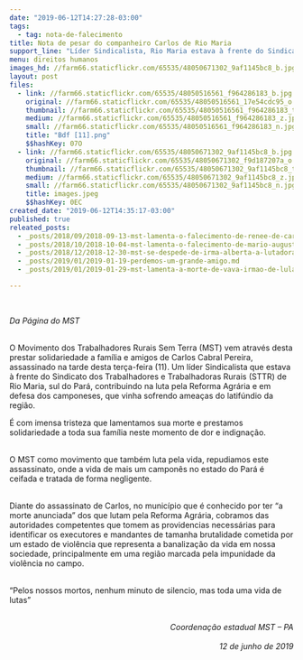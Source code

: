 ```yaml
---
date: "2019-06-12T14:27:28-03:00"
tags:
  - tag: nota-de-falecimento
title: Nota de pesar do companheiro Carlos de Rio Maria
support_line: "Líder Sindicalista, Rio Maria estava à frente do Sindicato dos Trabalhadores e Trabalhadoras Rurais (STTR) "
menu: direitos humanos
images_hd: //farm66.staticflickr.com/65535/48050671302_9af1145bc8_b.jpg
layout: post
files:
  - link: //farm66.staticflickr.com/65535/48050516561_f964286183_b.jpg
    original: //farm66.staticflickr.com/65535/48050516561_17e54cdc95_o.png
    thumbnail: //farm66.staticflickr.com/65535/48050516561_f964286183_t.jpg
    medium: //farm66.staticflickr.com/65535/48050516561_f964286183_z.jpg
    small: //farm66.staticflickr.com/65535/48050516561_f964286183_n.jpg
    title: "Bdf [11].png"
    $$hashKey: 07O
  - link: //farm66.staticflickr.com/65535/48050671302_9af1145bc8_b.jpg
    original: //farm66.staticflickr.com/65535/48050671302_f9d187207a_o.jpg
    thumbnail: //farm66.staticflickr.com/65535/48050671302_9af1145bc8_t.jpg
    medium: //farm66.staticflickr.com/65535/48050671302_9af1145bc8_z.jpg
    small: //farm66.staticflickr.com/65535/48050671302_9af1145bc8_n.jpg
    title: images.jpeg
    $$hashKey: 0EC
created_date: "2019-06-12T14:35:17-03:00"
published: true
releated_posts:
  - _posts/2018/09/2018-09-13-mst-lamenta-o-falecimento-de-renee-de-carvalho.md
  - _posts/2018/10/2018-10-04-mst-lamenta-o-falecimento-de-mario-augusto-jakobskind.md
  - _posts/2018/12/2018-12-30-mst-se-despede-de-irma-alberta-a-lutadora-do-povo.md
  - _posts/2019/01/2019-01-19-perdemos-um-grande-amigo.md
  - _posts/2019/01/2019-01-29-mst-lamenta-a-morte-de-vava-irmao-de-lula.md

---
```

<p>&nbsp;</p>

<p><em>Da P&aacute;gina do MST</em></p>

<p><br />
O Movimento dos Trabalhadores Rurais Sem Terra (MST) vem atrav&eacute;s desta prestar solidariedade a fam&iacute;lia e amigos de Carlos Cabral Pereira, assassinado na tarde desta ter&ccedil;a-feira (11). Um l&iacute;der Sindicalista que estava &agrave; frente do Sindicato dos Trabalhadores e Trabalhadoras Rurais (STTR) de Rio Maria, sul do Par&aacute;, contribuindo na luta pela Reforma Agr&aacute;ria e em defesa dos camponeses, que vinha sofrendo amea&ccedil;as do latif&uacute;ndio da regi&atilde;o.</p>

<p>&Eacute; com imensa tristeza que lamentamos sua morte e prestamos solidariedade a toda sua fam&iacute;lia neste momento de dor e indigna&ccedil;&atilde;o.</p>

<p><br />
O MST como movimento que tamb&eacute;m luta pela vida, repudiamos este assassinato, onde a vida de mais um campon&ecirc;s no estado do Par&aacute; &eacute; ceifada e tratada de forma negligente.</p>

<p><br />
Diante do assassinato de Carlos, no munic&iacute;pio que &eacute; conhecido por ter &ldquo;a morte anunciada&rdquo; dos que lutam pela Reforma Agr&aacute;ria, cobramos das autoridades competentes que tomem as providencias necess&aacute;rias para identificar os executores e mandantes de tamanha brutalidade cometida por um estado de viol&ecirc;ncia que representa a banaliza&ccedil;&atilde;o da vida em nossa sociedade, principalmente em uma regi&atilde;o marcada pela impunidade da viol&ecirc;ncia no campo.</p>

<p><br />
&ldquo;Pelos nossos mortos, nenhum minuto de silencio, mas toda uma vida de lutas&rdquo;</p>

<p style="text-align: right;"><br />
<em>Coordena&ccedil;&atilde;o estadual MST &ndash; PA<br />
<br />
12 de junho de 2019</em></p>

